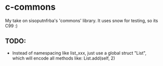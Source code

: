 # c-commons

My take on sisoputnfrba's 'commons' library. It uses snow for testing, so its C99 :)

## TODO:

* Instead of namespacing like list_xxx, just use a global struct "List", which will encode all methods like: List.add(self, 2)
